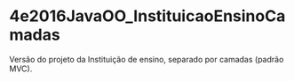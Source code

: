 # 4e2016JavaOO_InstituicaoEnsinoCamadas

Versão do projeto da Instituição de ensino, separado por camadas (padrão MVC).
